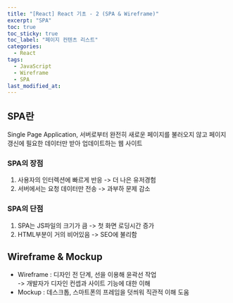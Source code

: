 ```yaml
---
title: "[React] React 기초 - 2 (SPA & Wireframe)"
excerpt: "SPA"
toc: true
toc_sticky: true
toc_label: "페이지 컨텐츠 리스트"
categories:
  - React
tags:
  - JavaScript
  - Wireframe
  - SPA
last_modified_at:
---
```


## SPA란

Single Page Application, 서버로부터 완전히 새로운 페이지를 불러오지 않고 페이지 갱신에 필요한 데이터만 받아 업데이트하는 웹 사이트

### SPA의 장점

1. 사용자의 인터렉션에 빠르게 반응 -> 더 나은 유저경험
2. 서버에서는 요청 데이터만 전송 -> 과부하 문제 감소

### SPA의 단점

1. SPA는 JS파일의 크기가 큼 -> 첫 화면 로딩시간 증가
2. HTML부분이 거의 비어있음 -> SEO에 불리함

## Wireframe & Mockup

- Wireframe : 디자인 전 단계, 선을 이용해 윤곽선 작업  
  -> 개발자가 디자인 컨셉과 사이트 기능에 대한 이해
- Mockup : 데스크톱, 스마트폰의 프레임을 덧씌워 직관적 이해 도움
